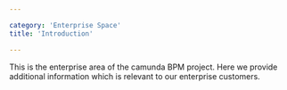 ```yaml
---

category: 'Enterprise Space'
title: 'Introduction'

---
```



This is the enterprise area of the camunda BPM project. Here we provide additional information which is relevant to our enterprise customers.